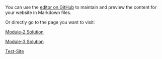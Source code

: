 

You can use the [editor on GitHub](https://github.com/bakshishdesigns/coursera-test/edit/master/README.md) to maintain and preview the content for your website in Markdown files.

Or directly go to the page you want to visit:

[Module-2 Solution](https://bakshishdesigns.github.io/coursera-test/module2-solution/)

[Module-3 Solution](https://bakshishdesigns.github.io/coursera-test/module3-solution/)

[Test-Site](https://bakshishdesigns.github.io/coursera-test/site/) 


